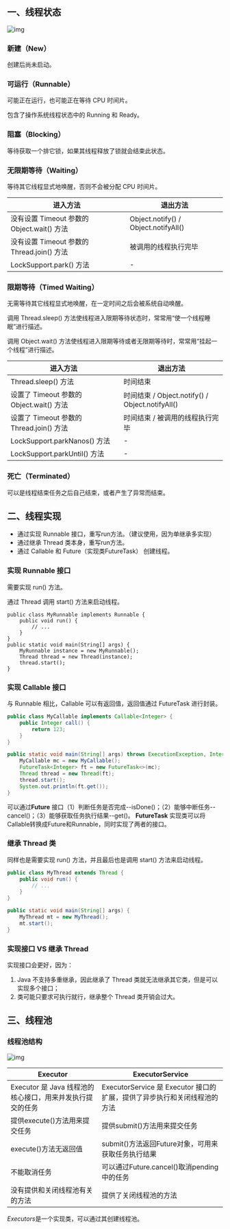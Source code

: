 ## 一、线程状态

![img](https://github.com/CyC2018/Interview-Notebook/raw/master/pics/ace830df-9919-48ca-91b5-60b193f593d2.png) 

### 新建（New）

创建后尚未启动。

### 可运行（Runnable）

可能正在运行，也可能正在等待 CPU 时间片。

包含了操作系统线程状态中的 Running 和 Ready。

### 阻塞（Blocking）

等待获取一个排它锁，如果其线程释放了锁就会结束此状态。

### 无限期等待（Waiting）

等待其它线程显式地唤醒，否则不会被分配 CPU 时间片。

| 进入方法                                   | 退出方法                             |
| ------------------------------------------ | ------------------------------------ |
| 没有设置 Timeout 参数的 Object.wait() 方法 | Object.notify() / Object.notifyAll() |
| 没有设置 Timeout 参数的 Thread.join() 方法 | 被调用的线程执行完毕                 |
| LockSupport.park() 方法                    | -                                    |

### 限期等待（Timed Waiting）

无需等待其它线程显式地唤醒，在一定时间之后会被系统自动唤醒。

调用 Thread.sleep() 方法使线程进入限期等待状态时，常常用“使一个线程睡眠”进行描述。

调用 Object.wait() 方法使线程进入限期等待或者无限期等待时，常常用“挂起一个线程”进行描述。

| 进入方法                                 | 退出方法                                        |
| ---------------------------------------- | ----------------------------------------------- |
| Thread.sleep() 方法                      | 时间结束                                        |
| 设置了 Timeout 参数的 Object.wait() 方法 | 时间结束 / Object.notify() / Object.notifyAll() |
| 设置了 Timeout 参数的 Thread.join() 方法 | 时间结束 / 被调用的线程执行完毕                 |
| LockSupport.parkNanos() 方法             | -                                               |
| LockSupport.parkUntil() 方法             | -                                               |

### 死亡（Terminated）

可以是线程结束任务之后自己结束，或者产生了异常而结束。



## 二、线程实现

- 通过实现 Runnable 接口，重写run方法。（建议使用，因为单继承多实现）
- 通过继承 Thread 类本身，重写run方法。
- 通过 Callable 和 Future（实现类FutureTask） 创建线程。

### 实现 Runnable 接口

需要实现 run() 方法。

通过 Thread 调用 start() 方法来启动线程。

```
public class MyRunnable implements Runnable {
    public void run() {
        // ...
    }
}
public static void main(String[] args) {
    MyRunnable instance = new MyRunnable();
    Thread thread = new Thread(instance);
    thread.start();
}
```

### 实现 Callable 接口

与 Runnable 相比，Callable 可以有返回值，返回值通过 FutureTask 进行封装。

```java
public class MyCallable implements Callable<Integer> {
    public Integer call() {
        return 123;
    }
}
```

```java
public static void main(String[] args) throws ExecutionException, InterruptedException {
    MyCallable mc = new MyCallable();
    FutureTask<Integer> ft = new FutureTask<>(mc);
    Thread thread = new Thread(ft);
    thread.start();
    System.out.println(ft.get());
}
```
可以通过**Future** 接口（1）判断任务是否完成--isDone()；（2）能够中断任务--cancel()；（3）能够获取任务执行结果--get()。 **FutureTask** 实现类可以将Callable转换成Future和Runnable，同时实现了两者的接口。

### 继承 Thread 类

同样也是需要实现 run() 方法，并且最后也是调用 start() 方法来启动线程。

```java
public class MyThread extends Thread {
    public void run() {
        // ...
    }
}
```

```java
public static void main(String[] args) {
    MyThread mt = new MyThread();
    mt.start();
}
```

### 实现接口 VS 继承 Thread

实现接口会更好，因为：

1. Java 不支持多重继承，因此继承了 Thread 类就无法继承其它类，但是可以实现多个接口；
2. 类可能只要求可执行就行，继承整个 Thread 类开销会过大。 



## 三、线程池

### 线程池结构

![img](https://images2015.cnblogs.com/blog/822071/201703/822071-20170323215428674-676355183.png) 

| Executor                                                  | ExecutorService                                              |
| --------------------------------------------------------- | ------------------------------------------------------------ |
| Executor 是 Java 线程池的核心接口，用来并发执行提交的任务 | ExecutorService 是 Executor 接口的扩展，提供了异步执行和关闭线程池的方法 |
| 提供execute()方法用来提交任务                             | 提供submit()方法用来提交任务                                 |
| execute()方法无返回值                                     | submit()方法返回Future对象，可用来获取任务执行结果           |
| 不能取消任务                                              | 可以通过Future.cancel()取消pending中的任务                   |
| 没有提供和关闭线程池有关的方法                            | 提供了关闭线程池的方法                                       |

*Executors*是一个实现类，可以通过其创建线程池。



